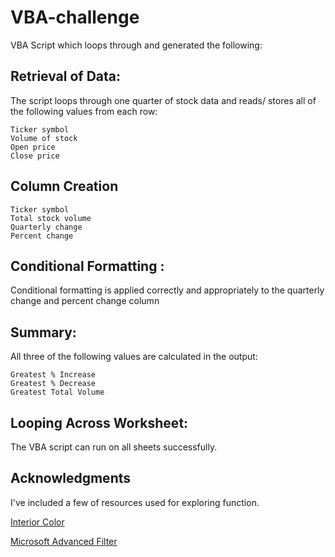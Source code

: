 # VBA-challenge

VBA Script which loops through and generated the following:

## Retrieval of Data:

The script loops through one quarter of stock data and reads/ stores all of the following values from each row:

    Ticker symbol
    Volume of stock 
    Open price
    Close price


## Column Creation

    Ticker symbol
    Total stock volume
    Quarterly change
    Percent change 

## Conditional Formatting : 

Conditional formatting is applied correctly and appropriately to the quarterly change and  percent change column

## Summary:

All three of the following values are calculated in the output:

    Greatest % Increase
    Greatest % Decrease 
    Greatest Total Volume

## Looping Across Worksheet: 

The VBA script can run on all sheets successfully.

## Acknowledgments

I've included a few of resources used for exploring function.

[Interior Color](https://stackoverflow.com/questions/365125/how-do-i-set-the-background-color-of-excel-cells-using-vba)


[Microsoft Advanced Filter](https://learn.microsoft.com/en-us/office/vba/api/excel.range.advancedfilter)

